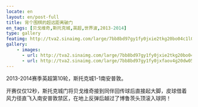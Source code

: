 ```yaml
---
locate: en
layout: en/post-full
title: 背个围棋的超远距离破门
en_tags: [贝戈维奇,斯托克城,英超,世界波,2013-2014]
type: gallery
featimg: http://tva2.sinaimg.com/large/7bb8bd97gy1fy0jxie2tkg20bo04c1l0.gif
gallery:
    - images:
      - url: http://tva2.sinaimg.com/large/7bb8bd97gy1fy0jxie2tkg20bo04c1l0.gif
      - url: http://tva2.sinaimg.com/large/7bb8bd97gy1fy0jxfaov4g20dw05kx6r.gif
---
```


2013-2014赛季英超第10轮，斯托克城1-1南安普敦。

开赛仅仅12秒，斯托克城门将贝戈维奇接到同伴回传球后直接起大脚，皮球借着风力径直飞入南安普敦禁区，在地上反弹后越过了博鲁茨头顶滚入球网！